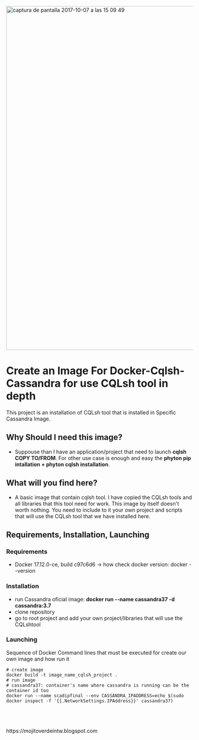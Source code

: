 <img width="928" alt="captura de pantalla 2017-10-07 a las 15 09 49" src="https://user-images.githubusercontent.com/8100363/31313078-665da9a6-abcf-11e7-9266-932880ea6ed2.png">

# Create an Image For Docker-Cqlsh-Cassandra for use CQLsh tool in depth #

This project is an installation of CQLsh tool that is installed in Specific Cassandra Image.

## Why Should I need this image? ##

* Suppouse than I have an application/project that need to launch **cqlsh COPY TO/FROM**. For other use case 
  is enough and easy the **phyton pip intallation + phyton cqlsh installation**.  

## What will you find here? ##

* A basic image that contain cqlsh tool. I have copied the CQLsh tools and all libraries that this tool need for work.
  This image by itself doesn't worth nothing. You need to include to it your own project and scripts that will use the CQLsh 
  tool that we have installed here. 
   
## Requirements, Installation, Launching ##

### Requirements ###

* Docker 17.12.0-ce, build c97c6d6 -> how check docker version: docker --version

### Installation ###

* run Cassandra oficial image: **docker run --name cassandra37 -d cassandra:3.7**
* clone repository
* go to root project and add your own project/libraries that will use the CQLshtool 

### Launching ###

Sequence of Docker Command lines that must be executed for create our own image and how run it 

```
# create image
docker build -t image_name_cqlsh_project .
# run image 
# cassandra37: container's name where cassandra is running can be the container id too 
docker run --name scadipfinal --env CASSANDRA_IPADDRESS=echo $(sudo docker inspect -f '{{.NetworkSettings.IPAddress}}' cassandra37)

```
<br>
<br>
<br>
https://mojitoverdeintw.blogspot.com 

